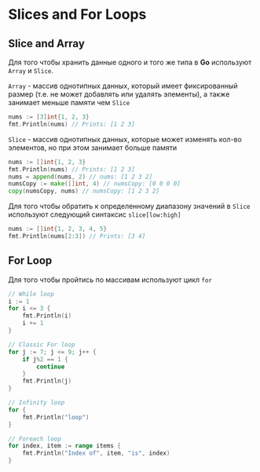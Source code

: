 # Slices and For Loops

## Slice and Array

Для того чтобы хранить данные одного и того же типа в **Go** используют `Array` и `Slice`.

`Array` - массив однотипных данных, который имеет фиксированный размер (т.е. не может добавлять или удалять элементы), а также занимает меньше памяти чем `Slice`

```go
nums := [3]int{1, 2, 3}
fmt.Println(nums) // Prints: [1 2 3]
```

`Slice` - массив однотипных данных, которые может изменять кол-во элементов, но при этом занимает больше памяти

```go
nums := []int{1, 2, 3}
fmt.Println(nums) // Prints: [1 2 3]
nums = append(nums, 2) // nums: [1 2 3 2]
numsCopy := make([]int, 4) // numsCopy: [0 0 0 0]
copy(numsCopy, nums) // numsCopy: [1 2 3 2]
```

Для того чтобы обратить к определенному диапазону значений в `Slice` используют следующий синтаксис `slice[low:high]`

```go
nums := []int{1, 2, 3, 4, 5}
fmt.Println(nums[2:3]) // Prints: [3 4]
```

## For Loop

Для того чтобы пройтись по массивам используют цикл `for`

```go
// While loop
i := 1
for i <= 3 {
	fmt.Println(i)
	i += 1
}

// Classic For loop
for j := 7; j <= 9; j++ {
	if j%2 == 1 {
		continue
	}
	fmt.Println(j)
}

// Infinity loop
for {
	fmt.Println("loop")
}

// Foreach loop
for index, item := range items {
	fmt.Println("Index of", item, "is", index)
}
```